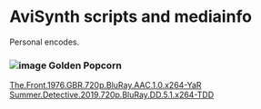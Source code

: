 # AviSynth scripts and mediainfo
Personal encodes.

### ![image](https://img43.pixhost.to/images/300/152420800_quality.gif) Golden Popcorn

[The.Front.1976.GBR.720p.BluRay.AAC.1.0.x264-YaR](https://github.com/stormstout01/AviSynth-scripts-and-mediainfo/tree/master/The.Front.1976.GBR.720p.BluRay.AAC.1.0.x264-YaR)
[Summer.Detective.2019.720p.BluRay.DD.5.1.x264-TDD](https://github.com/rottenjoker/AviSynth-scripts-and-mediainfo/tree/master/Summer.Detective.2019.720p.BluRay.DD.5.1.x264-TDD)

